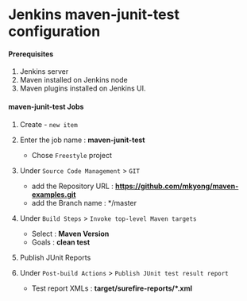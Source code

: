 #  Jenkins maven-junit-test configuration

#### Prerequisites
1. Jenkins server
2. Maven installed on Jenkins node
3. Maven plugins installed on Jenkins UI.

#### maven-junit-test Jobs
1. Create - `new item`
1. Enter the job name : **maven-junit-test**
   - Chose `Freestyle` project
1. Under `Source Code Management` > `GIT`
   - add the Repository URL : **https://github.com/mkyong/maven-examples.git**
   - add the Branch name : */master
1. Under `Build Steps` > `Invoke top-level Maven targets`
   - Select : **Maven Version**
   - Goals : **clean test**

1. Publish JUnit Reports
1. Under `Post-build Actions` > `Publish JUnit test result report`
   - Test report XMLs :  **target/surefire-reports/*.xml**
